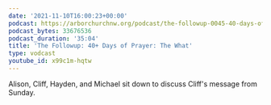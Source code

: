 ```yaml
---
date: '2021-11-10T16:00:23+00:00'
podcast: https://arborchurchnw.org/podcast/the-followup-0045-40-days-of-prayer-the-what.mp3
podcast_bytes: 33676536
podcast_duration: '35:04'
title: 'The Followup: 40+ Days of Prayer: The What'
type: vodcast
youtube_id: x99c1m-hqtw
---
```


Alison, Cliff, Hayden, and Michael sit down to discuss Cliff's message from Sunday.
